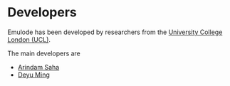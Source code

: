 # Developers

Emulode has been developed by researchers from the [University College London (UCL)](https://www.ucl.ac.uk/).

The main developers are

- [Arindam Saha](https://arindamsaha1507.github.io/)
- [Deyu Ming](https://mingdeyu.github.io/)